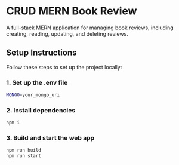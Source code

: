 # CRUD MERN Book Review

A full-stack MERN application for managing book reviews, including creating, reading, updating, and deleting reviews.

## Setup Instructions

Follow these steps to set up the project locally:

### 1. Set up the .env file
```bash
MONGO=your_mongo_uri
```
### 2. Install dependencies
```bash
npm i 
```
### 3. Build and start the web app
```bash
npm run build
npm run start
```
